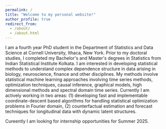 ```yaml
---
permalink: /
title: "Welcome to my personal website!"
author_profile: true
redirect_from: 
  - /about/
  - /about.html
---
```


I am a fourth year PhD student in the Department of Statistics and Data Science at Cornell University, Ithaca, New York. Prior to my doctoral studies, I completed my Bachelor's and Master's degrees in Statistics from Indian Statistical Institute Kolkata. I am interested in developing statistical methods to understand complex dependence structure in data arising in biology, neuroscience, finance and other disciplines. My methods involve statistical machine learning approaches involving time series methods, optimization techniques, causal inference, graphical models, high dimensional methods and spectral domain time series. Currently I am actively working in two areas: (1) developing fast and implementable coordinate-descent based algorithms for handling statistical optimization problems in Fourier domain, (2) counterfactual estimation and forecast techniques for longitudinal data with dynamic latent structures. 

Cureently I am looking for internship opportunities for Summer 2025.

